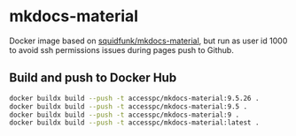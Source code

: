 # mkdocs-material

Docker image based on [squidfunk/mkdocs-material](https://hub.docker.com/r/squidfunk/mkdocs-material), but run as user id 1000 to avoid ssh permissions issues during pages push to Github.

## Build and push to Docker Hub

```bash
docker buildx build --push -t accesspc/mkdocs-material:9.5.26 .
docker buildx build --push -t accesspc/mkdocs-material:9.5 .
docker buildx build --push -t accesspc/mkdocs-material:9 .
docker buildx build --push -t accesspc/mkdocs-material:latest .
```
